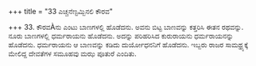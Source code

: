 +++
title = "33 ಎಚ್ಚನೆಣ್ಟಮ್ಬಿನಲಿ ಕೌರವ"

+++
33. ಕೌರವÀನು ಎಂಟು ಬಾಣಗಳಲ್ಲಿ ಹೊಡೆದನು. ಅವನು ಬಿಟ್ಟ ಬಾಣವನ್ನು ಕತ್ತರಿಸಿ ಈತನ ರಥವನ್ನು. ನೂರು ಬಾಣಗಳಲ್ಲಿ ಧರ್ಮರಾಯನು ಹೊಡೆದನು.  ಅದನ್ನು ಪರಿಹರಿಸಿದ ಕುರುರಾಯನು ಧರ್ಮರಾಯನನ್ನು ಹೊಡೆದನು. ಧರ್ಮರಾಯನು ಆ ಬಾಣವನ್ನು ಕಡಿದು ದುರ್ಯೋಧನನಿಗೆ ಹೊಡೆದನು. ಇಬ್ಬರು ರಾಜರ ಸಾಮಥ್ರ್ಯಕ್ಕೆ ಮೇಲಿದ್ದ ದೇವತೆಗಳ ಸಮೂಹವು ಮಝ ಪೂತುರೆ ಎಂದಿತು.